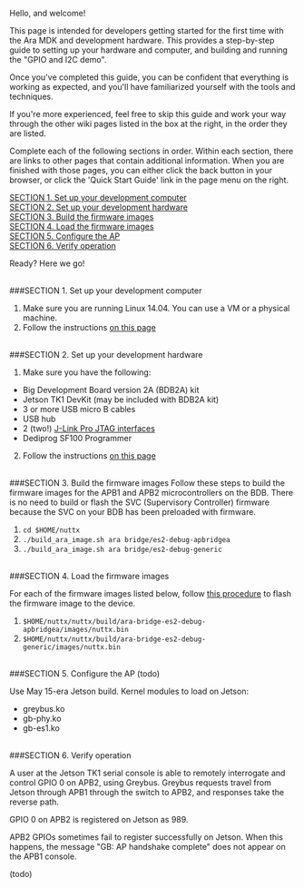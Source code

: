Hello, and welcome! 

This page is intended for developers getting started for the first time with the Ara MDK and development hardware. This provides a step-by-step guide to setting up your hardware and computer, and building and running the "GPIO and I2C demo". 

Once you've completed this guide, you can be confident that everything is working as expected, and you'll have familiarized yourself with the tools and techniques. 

If you're more experienced, feel free to skip this guide and work your way through the other wiki pages listed in the box at the right, in the order they are listed.

Complete each of the following sections in order. Within each section, there are links to other pages that contain additional information. When you are finished with those pages, you can either click the back button in your browser, or click the 'Quick Start Guide' link in the page menu on the right.

[SECTION 1. Set up your development computer](#section-1-set-up-your-development-computer)  
[SECTION 2. Set up your development hardware](#section-2-set-up-your-development-hardware)  
[SECTION 3. Build the firmware images](#section-3-build-the-firmware-images)  
[SECTION 4. Load the firmware images](#section-4-load-the-firmware-images)  
[SECTION 5. Configure the AP](#section-5-configure-the-ap)  
[SECTION 6. Verify operation](#section-6-verify-operation)  

Ready? Here we go!

<br>
###SECTION 1. Set up your development computer

1. Make sure you are running Linux 14.04. You can use a VM or a physical machine.
2. Follow the instructions [on this page](Software-Setup)
 
<br>
###SECTION 2. Set up your development hardware

1. Make sure you have the following:
  * Big Development Board version 2A (BDB2A) kit
  * Jetson TK1 DevKit (may be included with BDB2A kit)
  * 3 or more USB micro B cables
  * USB hub
  * 2 (two!) [J-Link Pro JTAG interfaces](http://www.segger.com/jlink-pro.html)
  * Dediprog SF100 Programmer
2. Follow the instructions [on this page](Hardware-Setup)

<br>
###SECTION 3. Build the firmware images
Follow these steps to build the firmware images for the 
APB1 and APB2 microcontrollers on the BDB.  There is no need
to build or flash the SVC (Supervisory Controller) firmware because the 
SVC on your BDB has been preloaded with firmware.

1. `cd $HOME/nuttx`
2. `./build_ara_image.sh ara bridge/es2-debug-apbridgea`
3. `./build_ara_image.sh ara bridge/es2-debug-generic`

<br>
###SECTION 4. Load the firmware images

For each of the firmware images listed below, follow 
[this procedure](Flashing-images#load-firmware-image-to-spirom) to 
flash the firmware image to the device. 

1. `$HOME/nuttx/nuttx/build/ara-bridge-es2-debug-apbridgea/images/nuttx.bin`  
2. `$HOME/nuttx/nuttx/build/ara-bridge-es2-debug-generic/images/nuttx.bin`

<br>
###SECTION 5. Configure the AP
(todo)

Use May 15-era Jetson build.
Kernel modules to load on Jetson: 
* greybus.ko
* gb-phy.ko
* gb-es1.ko

<br>
###SECTION 6. Verify operation

A user at the Jetson TK1 serial console is able to remotely interrogate and control GPIO 0 on APB2, using Greybus.  Greybus requests travel from Jetson through APB1 through the switch to APB2, and responses take the reverse path.

GPIO 0 on APB2 is registered on Jetson as 989.

APB2 GPIOs sometimes fail to register successfully on Jetson.  When this happens, the message "GB: AP handshake complete" does not appear on the APB1 console. 


(todo)




